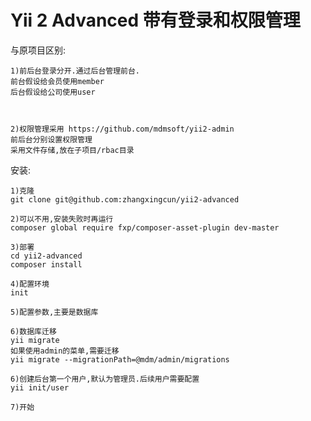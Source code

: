 Yii 2 Advanced 带有登录和权限管理
============================

与原项目区别:

	1)前后台登录分开.通过后台管理前台.
	前台假设给会员使用member
	后台假设给公司使用user


	
	2)权限管理采用 https://github.com/mdmsoft/yii2-admin
	前后台分别设置权限管理
	采用文件存储,放在子项目/rbac目录
	
	

安装:

	1)克隆
	git clone git@github.com:zhangxingcun/yii2-advanced
	
	2)可以不用,安装失败时再运行	
	composer global require fxp/composer-asset-plugin dev-master
	
	3)部署	
	cd yii2-advanced
	composer install 
	
	4)配置环境
	init
	
	5)配置参数,主要是数据库
	
	6)数据库迁移
	yii migrate
	如果使用admin的菜单,需要迁移
	yii migrate --migrationPath=@mdm/admin/migrations
	
	6)创建后台第一个用户,默认为管理员.后续用户需要配置
	yii init/user
	
	7)开始